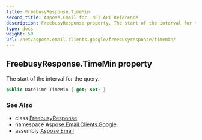 ```yaml
---
title: FreebusyResponse.TimeMin
second_title: Aspose.Email for .NET API Reference
description: FreebusyResponse property. The start of the interval for the query
type: docs
weight: 50
url: /net/aspose.email.clients.google/freebusyresponse/timemin/
---
```

## FreebusyResponse.TimeMin property

The start of the interval for the query.

```csharp
public DateTime TimeMin { get; set; }
```

### See Also

* class [FreebusyResponse](../)
* namespace [Aspose.Email.Clients.Google](../../freebusyresponse/)
* assembly [Aspose.Email](../../../)


